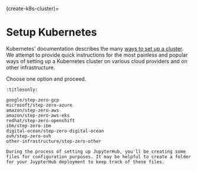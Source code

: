 (create-k8s-cluster)=

# Setup Kubernetes

Kubernetes' documentation describes the many [ways to set up a cluster][ways to set up a cluster].
We attempt to provide quick instructions for the most painless and popular ways of setting up
a Kubernetes cluster on various cloud providers and on other infrastructure.

Choose one option and proceed.

```{toctree}
:titlesonly:

google/step-zero-gcp
microsoft/step-zero-azure
amazon/step-zero-aws
amazon/step-zero-aws-eks
redhat/step-zero-openshift
ibm/step-zero-ibm
digital-ocean/step-zero-digital-ocean
ovh/step-zero-ovh
other-infrastructure/step-zero-other
```

```{note}
During the process of setting up JupyterHub, you'll be creating some
files for configuration purposes. It may be helpful to create a folder
for your JuypterHub deployment to keep track of these files.
```

[ways to set up a cluster]: https://kubernetes.io/docs/setup/
